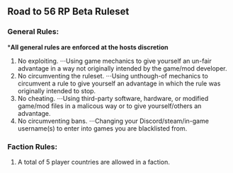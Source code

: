 ## Road to 56 RP Beta Ruleset
### General Rules:
***All general rules are enforced at the hosts discretion**
1. No exploiting.
⋅⋅⋅Using game mechanics to give yourself an un-fair advantage in a way not originally intended by the game/mod developer.
1. No circumventing the ruleset.
⋅⋅⋅Using unthough-of mechanics to circumvent a rule to give yourself an advantage in which the rule was originally intended to stop.
1. No cheating.
⋅⋅⋅Using third-party software, hardware, or modified game/mod files in a malicous way or to give yourself/others an advantage.
1. No circumventing bans.
⋅⋅⋅Changing your Discord/steam/in-game username(s) to enter into games you are blacklisted from.

### Faction Rules:
1. A total of 5 player countries are allowed in a faction.
